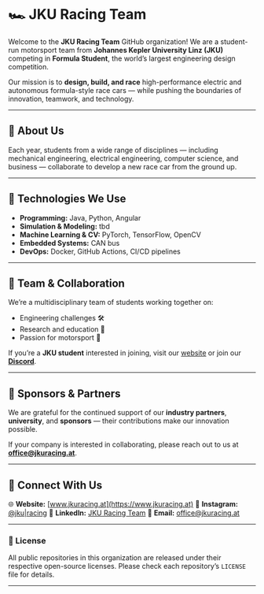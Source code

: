 # 🏎️ JKU Racing Team

Welcome to the **JKU Racing Team** GitHub organization!
We are a student-run motorsport team from **Johannes Kepler University Linz (JKU)** competing in **Formula Student**, the world’s largest engineering design competition.

Our mission is to **design, build, and race** high-performance electric and autonomous formula-style race cars — while pushing the boundaries of innovation, teamwork, and technology.

---

## 🚀 About Us

Each year, students from a wide range of disciplines — including mechanical engineering, electrical engineering, computer science, and business — collaborate to develop a new race car from the ground up.

---

## 🧠 Technologies We Use

* **Programming:** Java, Python, Angular
* **Simulation & Modeling:** tbd
* **Machine Learning & CV:** PyTorch, TensorFlow, OpenCV
* **Embedded Systems:** CAN bus
* **DevOps:** Docker, GitHub Actions, CI/CD pipelines

---

## 👥 Team & Collaboration

We’re a multidisciplinary team of students working together on:

* Engineering challenges 🛠️
* Research and education 🔬
* Passion for motorsport 🏁

If you’re a **JKU student** interested in joining, visit our [website](https://www.jkuracing.at) or join our **[Discord](https://jkuracing.at/discord)**.

---

## 🤝 Sponsors & Partners

We are grateful for the continued support of our **industry partners**, **university**, and **sponsors** — their contributions make our innovation possible.

If your company is interested in collaborating, please reach out to us at **[office@jkuracing.at](mailto:office@jkuracing.at)**.

---

## 🏁 Connect With Us

🌐 **Website:** [www.jkuracing.at](https://www.jkuracing.at)
📸 **Instagram:** [@jku|racing](https://www.instagram.com/jku_racing/)
💼 **LinkedIn:** [JKU Racing Team](https://www.linkedin.com/company/jku-racing-team)
📧 **Email:** [office@jkuracing.at](mailto:office@jkuracing.at)

---

### 🧾 License

All public repositories in this organization are released under their respective open-source licenses.
Please check each repository’s `LICENSE` file for details.

---
